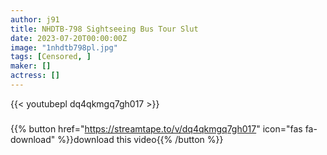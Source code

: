 ```yaml
---
author: j91
title: NHDTB-798 Sightseeing Bus Tour Slut
date: 2023-07-20T00:00:00Z
image: "1nhdtb798pl.jpg"
tags: [Censored, ]
maker: []
actress: []
---
```



{{< youtubepl dq4qkmgq7gh017 >}}
###

{{% button href="https://streamtape.to/v/dq4qkmgq7gh017" icon="fas fa-download" %}}download this video{{% /button %}}
